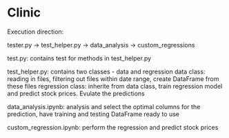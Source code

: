 # Clinic

Execution direction:

tester.py -> test_helper.py -> data_analysis -> custom_regressions

test.py: contains test for methods in test_helper.py

test_helper.py: contains two classes - data and regression
  data class: reading in files, filtering out files within date range, create DataFrame from these files
  regression class: inherite from data class, train regression model and predict stock prices. Evulate the predictions

data_analysis.ipynb: analysis and select the optimal columns for the prediction, have training and testing DataFrame ready to use

custom_regression.ipynb: perform the regression and predict stock prices
